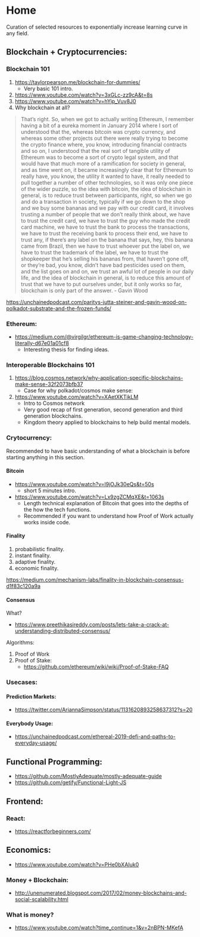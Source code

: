 # Home

Curation of selected resources to exponentially increase learning curve in any field. 

## Blockchain + Cryptocurrencies:

### Blockchain 101
1. https://taylorpearson.me/blockchain-for-dummies/
    - Very basic 101 intro. 
2. https://www.youtube.com/watch?v=3xGLc-zz9cA&t=8s
3. https://www.youtube.com/watch?v=hYip_Vuv8J0
4. Why blockchain at all? 


> That’s right. So, when we got to actually writing Ethereum, I remember having a bit of a eureka moment in January 2014 where I sort of understood that the, whereas bitcoin was crypto currency, and whereas some other projects out there were really trying to become the crypto finance where, you know, introducing financial contracts and so on, I understood that the real sort of tangible utility of Ethereum was to become a sort of crypto legal system, and that would have that much more of a ramification for society in general, and as time went on, it became increasingly clear that for Ethereum to really have, you know, the utility it wanted to have, it really needed to pull together a number of other technologies, so it was only one piece of the wider puzzle, so the idea with bitcoin, the idea of blockchain in general, is to reduce trust between participants, right, so when we go and do a transaction in society, typically if we go down to the shop and we buy some bananas and we pay with our credit card, it involves trusting a number of people that we don’t really think about, we have to trust the credit card, we have to trust the guy who made the credit card machine, we have to trust the bank to process the transactions, we have to trust the receiving bank to process their end, we have to trust any, if there’s any label on the banana that says, hey, this banana came from Brazil, then we have to trust whoever put the label on, we have to trust the trademark of the label, we have to trust the shopkeeper that he’s selling his bananas from, that haven’t gone off, or they’re bad, you know, didn’t have bad pesticides used on them, and the list goes on and on, we trust an awful lot of people in our daily life, and the idea of blockchain in general, is to reduce this amount of trust that we have to put ourselves under, but it only works so far, blockchain is only part of the answer. - Gavin Wood

https://unchainedpodcast.com/paritys-jutta-steiner-and-gavin-wood-on-polkadot-substrate-and-the-frozen-funds/

### Ethereum: 
* https://medium.com/@virgilgr/ethereum-is-game-changing-technology-literally-d67e01a01cf8
    - Interesting thesis for finding ideas. 

### Interoperable Blockchains 101
1. https://blog.cosmos.network/why-application-specific-blockchains-make-sense-32f2073bfb37
    - Case for why polkadot/cosmos make sense: 
2. https://www.youtube.com/watch?v=XAetXKTikLM
    - Intro to Cosmos network
    - Very good recap of first generation, second generation and third generation blockchains. 
    - Kingdom theory applied to blockchains to help build mental models. 




### Crytocurrency: 
Recommended to have basic understanding of what a blockchain is before starting anything in this section. 

#### Bitcoin
* https://www.youtube.com/watch?v=l9jOJk30eQs&t=50s
  * short 5 minutes intro.
* https://www.youtube.com/watch?v=Lx9zgZCMqXE&t=1063s
  * Length technical explanation of Bitcoin that goes into the depths of the how the tech functions.
  * Recommended if you want to understand how Proof of Work actually works inside code. 

#### Finality
1. probabilistic finality. 
2. instant finality. 
3. adaptive finality. 
4. economic finality. 

https://medium.com/mechanism-labs/finality-in-blockchain-consensus-d1f83c120a9a

#### Consensus

What? 
* https://www.preethikasireddy.com/posts/lets-take-a-crack-at-understanding-distributed-consensus/ 

Algorithms: 
1. Proof of Work
2. Proof of Stake: 
   * https://github.com/ethereum/wiki/wiki/Proof-of-Stake-FAQ


### Usecases: 

#### Prediction Markets: 
* https://twitter.com/AriannaSimpson/status/1131620893258637312?s=20

#### Everybody Usage: 
* https://unchainedpodcast.com/ethereal-2019-defi-and-paths-to-everyday-usage/




## Functional Programming: 
* https://github.com/MostlyAdequate/mostly-adequate-guide
* https://github.com/getify/Functional-Light-JS

## Frontend: 

### React: 
* https://reactforbeginners.com/ 



## Economics: 
* https://www.youtube.com/watch?v=PHe0bXAIuk0

### Money + Blockchain: 
* http://unenumerated.blogspot.com/2017/02/money-blockchains-and-social-scalability.html


### What is money? 
* https://www.youtube.com/watch?time_continue=1&v=2nBPN-MKefA
